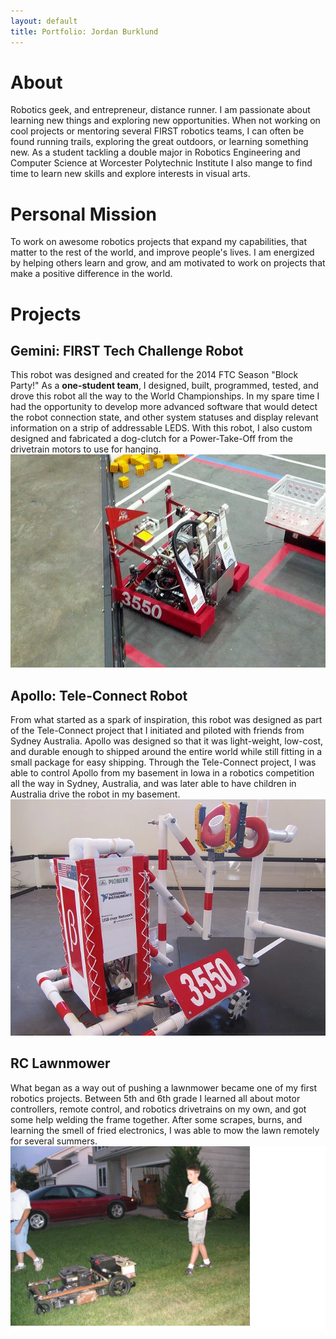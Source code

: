 ```yaml
---
layout: default
title: Portfolio: Jordan Burklund
---
```


# About
Robotics geek, and entrepreneur, distance runner.  I am passionate about learning new things and exploring new opportunities.  When not working on cool projects or mentoring several FIRST robotics teams, I can often be found running trails, exploring the great outdoors, or learning something new.  As a student tackling a double major in Robotics Engineering and Computer Science at Worcester Polytechnic Institute I also mange to find time to learn new skills and explore interests in visual arts.

# Personal Mission
To work on awesome robotics projects that expand my capabilities, that matter to the rest of the world, and improve people's lives.  I am energized by helping others learn and grow, and am motivated to work on projects that make a positive difference in the world.

# Projects

## Gemini: FIRST Tech Challenge Robot
This robot was designed and created for the 2014 FTC Season "Block Party!"  As a **one-student team**, I designed, built, programmed, tested, and drove this robot all the way to the World Championships.  In my spare time I had the opportunity to develop more advanced software that would detect the robot connection state, and other system statuses and display relevant information on a strip of addressable LEDS.  With this robot, I also custom designed and fabricated a dog-clutch for a Power-Take-Off from the drivetrain motors to use for hanging.  
![Gemini setup for the next match](images/gemini.jpg)

## Apollo: Tele-Connect Robot
From what started as a spark of inspiration, this robot was designed as part of the Tele-Connect project that I initiated and piloted with friends from Sydney Australia.  Apollo was designed so that it was light-weight, low-cost, and durable enough to shipped around the entire world while still fitting in a small package for easy shipping.  Through the Tele-Connect project, I was able to control Apollo from my basement in Iowa in a robotics competition all the way in Sydney, Australia, and was later able to have children in Australia drive the robot in my basement.  
![Apollo](images/apollo.jpg)

## RC Lawnmower
What began as a way out of pushing a lawnmower became one of my first robotics projects.  Between 5th and 6th grade I learned all about motor controllers, remote control, and robotics drivetrains on my own, and got some help welding the frame together.  After some scrapes, burns, and learning the smell of fried electronics, I was able to mow the lawn remotely for several summers.
![Remote Controlled Lawnmower](images/rclawnmower.png)

